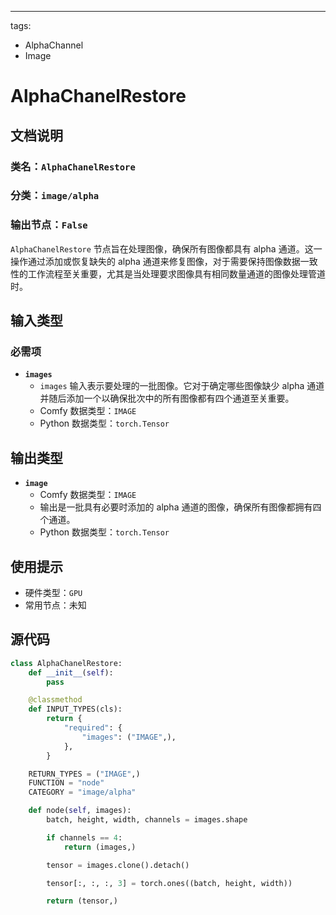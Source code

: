 ---
tags:
- AlphaChannel
- Image

# AlphaChanelRestore
## 文档说明
### 类名：`AlphaChanelRestore`
### 分类：`image/alpha`
### 输出节点：`False`

`AlphaChanelRestore` 节点旨在处理图像，确保所有图像都具有 alpha 通道。这一操作通过添加或恢复缺失的 alpha 通道来修复图像，对于需要保持图像数据一致性的工作流程至关重要，尤其是当处理要求图像具有相同数量通道的图像处理管道时。
## 输入类型
### 必需项
- **`images`**
    - `images` 输入表示要处理的一批图像。它对于确定哪些图像缺少 alpha 通道并随后添加一个以确保批次中的所有图像都有四个通道至关重要。
    - Comfy 数据类型：`IMAGE`
    - Python 数据类型：`torch.Tensor`

## 输出类型
- **`image`**
    - Comfy 数据类型：`IMAGE`
    - 输出是一批具有必要时添加的 alpha 通道的图像，确保所有图像都拥有四个通道。
    - Python 数据类型：`torch.Tensor`

## 使用提示
- 硬件类型：`GPU`
- 常用节点：未知

## 源代码
```python
class AlphaChanelRestore:
    def __init__(self):
        pass

    @classmethod
    def INPUT_TYPES(cls):
        return {
            "required": {
                "images": ("IMAGE",),
            },
        }

    RETURN_TYPES = ("IMAGE",)
    FUNCTION = "node"
    CATEGORY = "image/alpha"

    def node(self, images):
        batch, height, width, channels = images.shape

        if channels == 4:
            return (images,) 

        tensor = images.clone().detach()

        tensor[:, :, :, 3] = torch.ones((batch, height, width))

        return (tensor,)
```